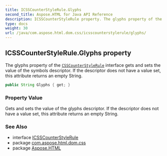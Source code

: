 ```yaml
---
title: ICSSCounterStyleRule.Glyphs
second_title: Aspose.HTML for Java API Reference
description: ICSSCounterStyleRule property. The glyphs property of the CSSCounterStyleRule interface gets and sets the value of the symbols descriptor. If the descriptor does not have a value set this attribute returns an empty String
type: docs
weight: 30
url: /java/com.aspose.html.dom.css/icsscounterstylerule/glyphs/
---
```

## ICSSCounterStyleRule.Glyphs property

The glyphs property of the [`CSSCounterStyleRule`](../) interface gets and sets the value of the symbols descriptor. If the descriptor does not have a value set, this attribute returns an empty String.

```java
public String Glyphs { get; }
```

### Property Value

Gets and sets the value of the glyphs descriptor. If the descriptor does not have a value set, this attribute returns an empty String.

### See Also

* interface [ICSSCounterStyleRule](../)
* package [com.aspose.html.dom.css](../../../com.aspose.html.dom.css/)
* package [Aspose.HTML](../../../)
